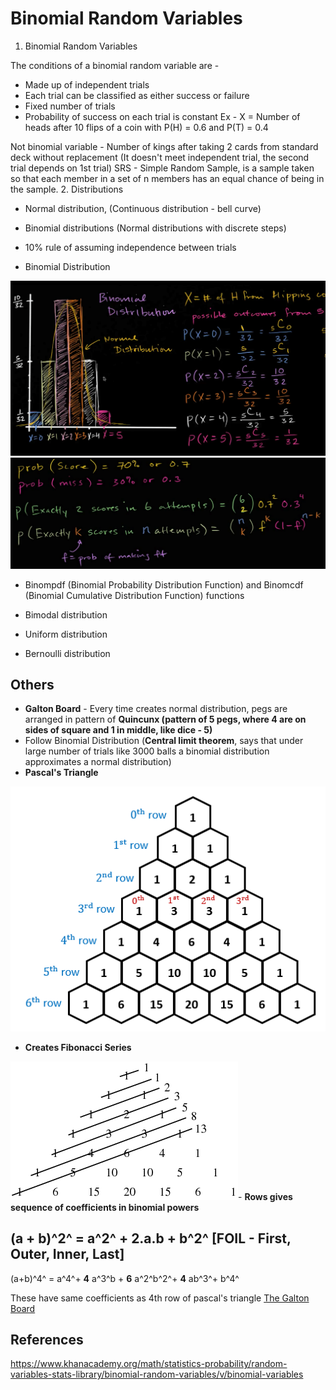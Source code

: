 # Binomial Random Variables

1. Binomial Random Variables

The conditions of a binomial random variable are -

- Made up of independent trials
- Each trial can be classified as either success or failure
- Fixed number of trials
- Probability of success on each trial is constant
Ex - X = Number of heads after 10 flips of a coin with P(H) = 0.6 and P(T) = 0.4

Not binomial variable - Number of kings after taking 2 cards from standard deck without replacement (It doesn't meet independent trial, the second trial depends on 1st trial)
SRS - Simple Random Sample, is a sample taken so that each member in a set of n members has an equal chance of being in the sample.
2. Distributions

- Normal distribution, (Continuous distribution - bell curve)

- Binomial distributions (Normal distributions with discrete steps)

- 10% rule of assuming independence between trials

- Binomial Distribution

![10 1--1 01 FI ](media/Binomial-Random-Variables-image1.png)
![image](media/Binomial-Random-Variables-image2.png)

- Binompdf (Binomial Probability Distribution Function) and Binomcdf (Binomial Cumulative Distribution Function) functions

- Bimodal distribution

- Uniform distribution

- Bernoulli distribution

## Others

- **Galton Board** - Every time creates normal distribution, pegs are arranged in pattern of **Quincunx (pattern of 5 pegs, where 4 are on sides of square and 1 in middle, like dice - 5)**
- Follow Binomial Distribution (**Central limit theorem**, says that under large number of trials like 3000 balls a binomial distribution approximates a normal distribution)
- **Pascal's Triangle**

![image](media/Binomial-Random-Variables-image3.png)

- **Creates Fibonacci Series**

![image](media/Binomial-Random-Variables-image4.gif)-  **Rows gives sequence of coefficients in binomial powers**

## (a + b)^2^ = a^2^ + 2.a.b + b^2^ [FOIL - First, Outer, Inner, Last]

(a+b)^4^ = a^4^+ **4** a^3^b + **6** a^2^b^2^+ **4** ab^3^+ b^4^

These have same coefficients as 4th row of pascal's triangle
[The Galton Board](https://www.youtube.com/watch?v=UCmPmkHqHXk)

## References

<https://www.khanacademy.org/math/statistics-probability/random-variables-stats-library/binomial-random-variables/v/binomial-variables>
